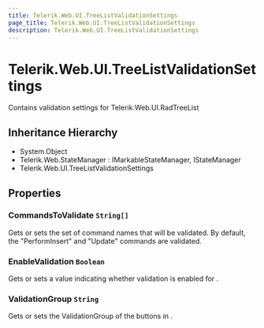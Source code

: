 ```yaml
---
title: Telerik.Web.UI.TreeListValidationSettings
page_title: Telerik.Web.UI.TreeListValidationSettings
description: Telerik.Web.UI.TreeListValidationSettings
---
```


# Telerik.Web.UI.TreeListValidationSettings

Contains validation settings for Telerik.Web.UI.RadTreeList

## Inheritance Hierarchy

* System.Object
* Telerik.Web.StateManager : IMarkableStateManager, IStateManager
* Telerik.Web.UI.TreeListValidationSettings

## Properties

###  CommandsToValidate `String[]`

Gets or sets the set of command names that will be validated.
            By default, the "PerformInsert" and "Update" commands are validated.

###  EnableValidation `Boolean`

Gets or sets a value indicating whether validation is enabled for .

###  ValidationGroup `String`

Gets or sets the ValidationGroup of the buttons in .

